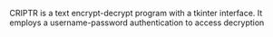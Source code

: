 CRIPTR is a text encrypt-decrypt program with a tkinter interface. It employs a username-password authentication to access decryption
